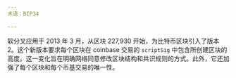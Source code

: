 ```yaml
---
术语：BIP34

---
```

软分叉应用于 2013 年 3 月，从区块 227,930 开始，为比特币区块引入了版本 2。这个新版本要求每个区块在 coinbase 交易的 `scriptSig` 中包含所创建区块的高度。这一变化旨在明确网络同意修改区块结构和共识规则的方式。此外，它还加强了每个区块和每个币基交易的唯一性。